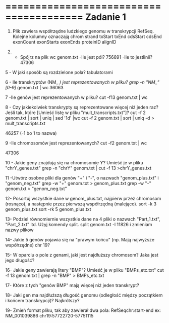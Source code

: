 =======================================
Zadanie 1
=======================================
1. Plik zawiera współrzędne ludzkiego genomu w transkrypcji RefSeq. Kolejne kolumny oznaczają
chrom	strand	txStart	txEnd	cdsStart	cdsEnd	exonCount	exonStarts	exonEnds	proteinID	alignID
	
4. - Spójrz na plik 
wc genom.txt 
	-Ile jest pól? 
756891
	-Ile to jestlinii?
47306
	
5 - W jaki sposób są rozdzielone pola?
tabulatorami 

6 - Ile transkryptów (NM_ *) jest reprezentowanych w pliku? 
grep -n "NM_"[0-9]* genom.txt | wc
36063

7 -Ile genów jest reprezentowanych w pliku? 
cut -f13 genom.txt | wc

8 - Czy jakiekolwiek transkrypty są reprezentowane więcej niż jeden raz?   
    Jeśli tak, które [Umieść listę w pliku "mult_transcripts.txt"]?
cut -f 2 genom.txt | sort | uniq | sed '1d' |wc
cut -f 2 genom.txt | sort | uniq -d  > mult_transcripts.txt

46257 (-1 bo 1 to nazwa)

9  -Ile chromosomów jest reprezentowanych? 
cut -f2 genom.txt | wc

47306


10 - Jakie geny znajdują się na chromosomie Y? Umieść je w pliku "chrY_genes.txt"
grep -n "chrY" genom.txt | cut -f 13 >chrY_genes.txt

11 -Utwórz osobne pliki dla genów "+" i "-", o nazwach "genom_plus.txt" i "genom_neg.txt"
grep -w "+" genom.txt > genom_plus.txt
grep -w "-" genom.txt > "genom_neg.txt"

12- Posortuj wszystkie dane w genom_plus.txt, najpierw przez chromosom (rosnąco), a następnie przez pierwszą współrzędną (malejąco).
sort -k 3 genom_plus.txt
sort -rk 5 genom_plus.txt




13- Podziel równomiernie wszystkie dane na 4 pliki o nazwach "Part_1.txt", "Part_2.txt" itd. Użyj komendy split.
split genom.txt -l 11826 i zmieniam nazwy plikow

14- Jakie 5 genów pojawia się na "prawym końcu" (np. Mają najwyższe współrzędne) chr 19?


15- W oparciu o pole z genami, jaki jest najdłuższy chromosom? Jaka jest jego długość?


16- Jakie geny zawierają litery "BMP"? Umieść je w pliku "BMPs_etc.txt"
	cut -f 13 genom.txt |  grep -n "BMP" > BMPs_etc.txt

17- Które z tych "genów BMP" mają więcej niż jeden transkrypt?


18- Jaki gen ma najdłuższą długość genomu (odległość między początkiem i końcem transkrypcji)? Najkrótszy?
	


19- Zmień format pliku, tak aby zawierał dwa pola:  RefSeq<tab>chr:start-end
	ex: NM_001039886	chr19:57722720-57751115
